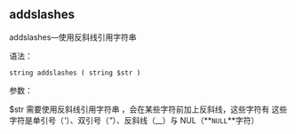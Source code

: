 ## addslashes

addslashes—使用反斜线引用字符串

语法：

```
string addslashes ( string $str )
```

参数：

$str 需要使用反斜线引用字符串 ，会在某些字符前加上反斜线，这些字符有 这些字符是单引号（_'_）、双引号（_"_）、反斜线（_\_）与 NUL（**`NULL`**字符）



